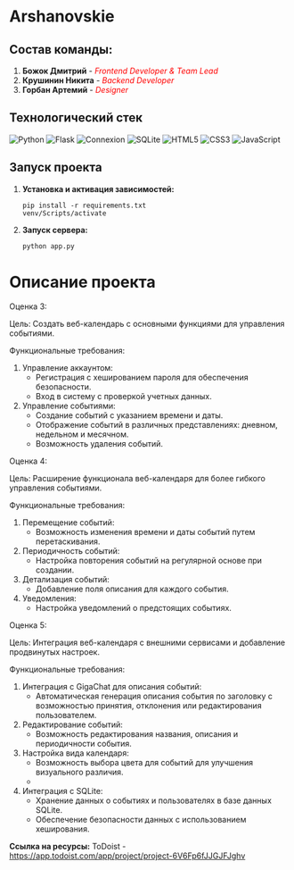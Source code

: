 # Arshanovskie

## Состав команды:
1. **Божок Дмитрий** - <span style="color:red">*Frontend Developer & Team Lead*</span>
2. **Крушинин Никита** - <span style="color:red">*Backend Developer*</span>
3. **Горбан Артемий** - <span style="color:red">*Designer*</span>

## Технологический стек

![Python](https://img.shields.io/badge/Python-3776AB?style=flat-square&logo=python&logoColor=white) ![Flask](https://img.shields.io/badge/Flask-000000?style=flat-square&logo=flask&logoColor=white) ![Connexion](https://img.shields.io/badge/Connexion-4EA94B?style=flat-square&logo=swagger&logoColor=white) ![SQLite](https://img.shields.io/badge/SQLite-07405E?style=flat-square&logo=sqlite&logoColor=white) ![HTML5](https://img.shields.io/badge/HTML5-E34F26?style=flat-square&logo=html5&logoColor=white) ![CSS3](https://img.shields.io/badge/CSS3-1572B6?style=flat-square&logo=css3&logoColor=white) ![JavaScript](https://img.shields.io/badge/JavaScript-F7DF1E?style=flat-square&logo=javascript&logoColor=black)


## Запуск проекта 

1. **Установка и активация зависимостей:** 
    ```
    pip install -r requirements.txt
    venv/Scripts/activate
    ```
2. **Запуск сервера:** 
    ```bash
    python app.py
    ```
    

# Описание проекта

Оценка 3: 

Цель: Создать веб-календарь с основными функциями для управления событиями.

Функциональные требования:
1. Управление аккаунтом:
   - Регистрация с хешированием пароля для обеспечения безопасности.
   - Вход в систему с проверкой учетных данных.
2. Управление событиями:
   - Создание событий с указанием времени и даты.
   - Отображение событий в различных представлениях: дневном, недельном и месячном.
   - Возможность удаления событий.

Оценка 4: 

Цель: Расширение функционала веб-календаря для более гибкого управления событиями.

Функциональные требования:
1. Перемещение событий:
   - Возможность изменения времени и даты событий путем перетаскивания.
2. Периодичность событий:
   - Настройка повторения событий на регулярной основе при создании.
3. Детализация событий:
   - Добавление поля описания для каждого события.
4. Уведомления:
   - Настройка уведомлений о предстоящих событиях.

Оценка 5: 

Цель: Интеграция веб-календаря с внешними сервисами и добавление продвинутых настроек.

Функциональные требования:
1. Интеграция с GigaChat для описания событий:
   - Автоматическая генерация описания события по заголовку с возможностью принятия, отклонения или редактирования пользователем.
2. Редактирование событий:
   - Возможность редактирования названия, описания и периодичности события.
3. Настройка вида календаря:
   - Возможность выбора цвета для событий для улучшения визуального различия.
   - 
4. Интеграция с SQLite:
   - Хранение данных о событиях и пользователях в базе данных SQLite.
   - Обеспечение безопасности данных с использованием хеширования.
  


**Ссылка на ресурсы:**
ToDoist - https://app.todoist.com/app/project/project-6V6Fp6fJJGJFJghv
